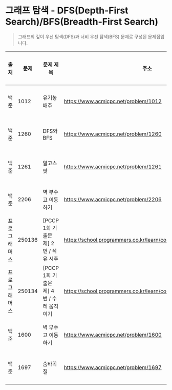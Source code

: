 # 그래프 탐색 - DFS(Depth-First Search)/BFS(Breadth-First Search)

> 그래프의 깊이 우선 탐색(DFS)과 너비 우선 탐색(BFS) 문제로 구성된 문제집입니다.

| 출처         | 문제   | 문제 제목                               | 주소                                                             | 정답 코드                            | 난이도   | 정답 여부 |
| ------------ | ------ | --------------------------------------- | ---------------------------------------------------------------- | ------------------------------------ | -------- | --------- |
| 백준         | 1012   | 유기농 배추                             | https://www.acmicpc.net/problem/1012                             | [정답 코드](./0x09/1012.js)          | Silver.2 | ✅        |
| 백준         | 1260   | DFS와 BFS                               | https://www.acmicpc.net/problem/1260                             | [정답 코드](./0x09/1260.js)          | Silver.2 | ✅        |
| 백준         | 1261   | 알고스팟                                | https://www.acmicpc.net/problem/1261                             | [정답 코드](./0x09/1261.js)          | Gold.4   | ❌        |
| 백준         | 2206   | 벽 부수고 이동하기                      | https://www.acmicpc.net/problem/2206                             | [정답 코드](./0x09/2206.js)          | Gold.3   | ✅        |
| 프로그래머스 | 250136 | [PCCP 1회 기출문제] 2번 / 석유 시추     | https://school.programmers.co.kr/learn/courses/30/lessons/250136 | [정답 코드](./0x09/석유시추.js)      | Lv.2     | ✅        |
| 프로그래머스 | 250134 | [PCCP 1회 기출문제] 4번 / 수레 움직이기 | https://school.programmers.co.kr/learn/courses/30/lessons/250134 | [정답 코드](./0x09/수레_움직이기.js) | Lv.3     | ❌        |
| 백준         | 1600   | 벽 부수고 이동하기                      | https://www.acmicpc.net/problem/1600                             | [정답 코드](./0x09/1600.js)          | Gold.3   | ✅        |
| 백준         | 1697   | 숨바꼭질                                | https://www.acmicpc.net/problem/1697                             | [정답 코드](./0x09/1697.js)          | Silver.1 | ✅        |
